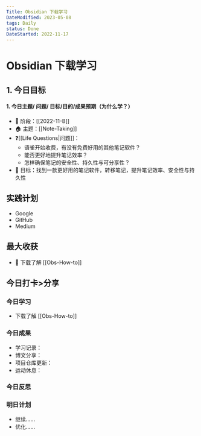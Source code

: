 ```yaml
---
Title: Obsidian 下载学习
DateModified: 2023-05-08
tags: Daily
status: Done
DateStarted: 2022-11-17
---
```


# Obsidian 下载学习

## 1. 今日目标

#### 1. 今日主题/ 问题/ 目标/目的/成果预期（**为什么学**？）

- 🚀 阶段：[[2022-11-B]]
- 🏠 主题：[[Note-Taking]]
- ❓[[Life Questions|问题]]：
  - 语雀开始收费，有没有免费好用的其他笔记软件？
  - 能否更好地提升笔记效率？
  - 怎样确保笔记的安全性、持久性与可分享性？
- 🔭 目标：找到一款更好用的笔记软件，转移笔记，提升笔记效率、安全性与持久性

## 实践计划

- Google
- GitHub
- Medium

## 最大收获

- 🫰 下载了解 [[Obs-How-to]]

## 今日打卡>分享

### 今日学习

- 下载了解 [[Obs-How-to]]

### 今日成果

- 学习记录：
- 博文分享：
- 项目仓库更新：
- 运动休息：

### 今日反思

### 明日计划

- 继续……
- 优化……
